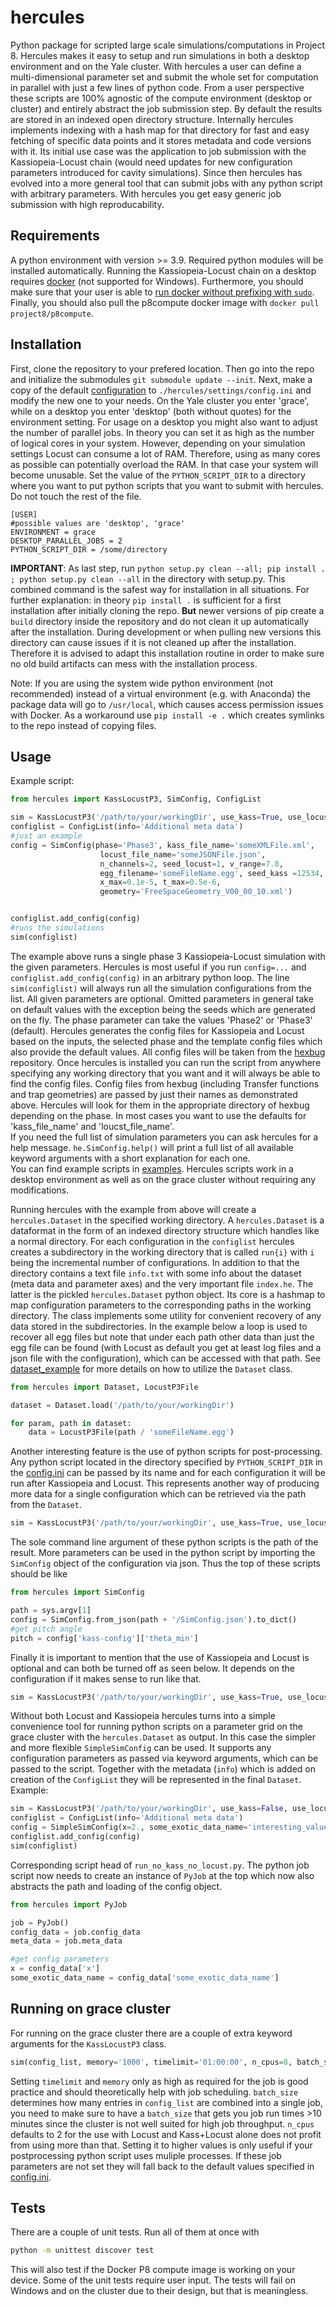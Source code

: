 # hercules
Python package for scripted large scale simulations/computations in Project 8. Hercules makes it easy to setup and run simulations in both a desktop environment and on the Yale cluster. With hercules a user can define a multi-dimensional parameter set and submit the whole set for computation in parallel with just a few lines of python code. From a user perspective these scripts are 100% agnostic of the compute environment (desktop or cluster) and entirely abstract the job submission step. By default the results are stored in an indexed open directory structure. Internally hercules implements indexing with a hash map for that directory for fast and easy fetching of specific data points and it stores metadata and code versions with it. Its initial use case was the application to job submission with the Kassiopeia-Locust chain (would need updates for new configuration parameters introduced for cavity simulations). Since then hercules has evolved into a more general tool that can submit jobs with any python script with arbitrary parameters. With hercules you get easy generic job submission with high reproducability.

## Requirements

A python environment with version >= 3.9. Required python modules will be installed automatically.
Running the Kassiopeia-Locust chain on a desktop requires [docker](https://www.docker.com/get-started) (not supported for Windows). Furthermore, you should make sure that your user is able to [run docker without prefixing with `sudo`](https://docs.docker.com/engine/install/linux-postinstall/#manage-docker-as-a-non-root-user). Finally, you should also pull the p8compute docker image with `docker pull project8/p8compute`.

## Installation

First, clone the repository to your prefered location. Then go into the repo and initialize the submodules `git submodule update --init`. Next, make a copy of the default [configuration](./hercules/settings/config.default.ini) to `./hercules/settings/config.ini` and modify the new one to your needs. On the Yale cluster you enter 'grace', while on a desktop you enter 'desktop' (both without quotes) for the environment setting. For usage on a desktop you might also want to adjust the number of parallel jobs. In theory you can set it as high as the number of logical cores in your system. However, depending on your simulation settings Locust can consume a lot of RAM. Therefore, using as many cores as possible can potentially overload the RAM. In that case your system will become unusable. Set the value of the `PYTHON_SCRIPT_DIR` to a directory where you want to put python scripts that you want to submit with hercules. Do not touch the rest of the file.
```
[USER]
#possible values are 'desktop', 'grace'
ENVIRONMENT = grace
DESKTOP_PARALLEL_JOBS = 2
PYTHON_SCRIPT_DIR = /some/directory
```

**IMPORTANT**: As last step, run `python setup.py clean --all; pip install . ; python setup.py clean --all` in the directory with setup.py. This combined command is the safest way for installation in all situations. For further explanation: in theory `pip install .` is sufficient for a first installation after initially cloning the repo. **But** newer versions of pip create a `build` directory inside the repository and do not clean it up automatically after the installation. During development or when pulling new versions this directory can cause issues if it is not cleaned up after the installation. Therefore it is advised to adapt this installation routine in order to make sure no old build artifacts can mess with the installation process.

Note: If you are using the system wide python environment (not recommended) instead of a virtual environment (e.g. with Anaconda) the package data will go to `/usr/local`, which causes access permission issues with Docker. As a workaround use `pip install -e .` which creates symlinks to the repo instead of copying files.

## Usage

Example script:

```python
from hercules import KassLocustP3, SimConfig, ConfigList

sim = KassLocustP3('/path/to/your/workingDir', use_kass=True, use_locust=True)
configlist = ConfigList(info='Additional meta data')
#just an example
config = SimConfig(phase='Phase3', kass_file_name='someXMLFile.xml', 
                    locust_file_name='someJSONFile.json', 
                    n_channels=2, seed_locust=1, v_range=7.0,
                    egg_filename='someFileName.egg', seed_kass =12534, x_min=0.1e-5, 
                    x_max=0.1e-5, t_max=0.5e-6,
                    geometry='FreeSpaceGeometry_V00_00_10.xml')


configlist.add_config(config)
#runs the simulations
sim(configlist)

```
The example above runs a single phase 3 Kassiopeia-Locust simulation with the given parameters. Hercules is most useful if you run `config=...` and `configlist.add_config(config)` in an arbitrary python loop. The line `sim(configlist)` will always run all the simulation configurations from the list. All given parameters are optional. Omitted parameters in general take on default values with the exception being the seeds which are generated on the fly. The phase parameter can take the values 'Phase2' or 'Phase3' (default). Hercules generates the config files for Kassiopeia and Locust based on the inputs, the selected phase and the template config files which also provide the default values. All config files will be taken from the [hexbug](https://github.com/project8/hexbug/tree/459dffe30eea7d8bab9ddff78b63fda5198041ad) repository. Once hercules is installed you can run the script from anywhere specifying any working directory that you want and it will always be able to find the config files. Config files from hexbug (including Transfer functions and trap geometries) are passed by just their names as demonstrated above. Hercules will look for them in the appropriate directory of hexbug depending on the phase. In most cases you want to use the defaults for 'kass_file_name' and 'loucst_file_name'.  
If you need the full list of simulation parameters you can ask hercules for a help message. `he.SimConfig.help()` will print a full list of all available keyword arguments with a short explanation for each one.  
You can find example scripts in [examples](./examples). Hercules scripts work in a desktop environment as well as on the grace cluster without requiring any modifications.

Running hercules with the example from above will create a `hercules.Dataset` in the specified working directory. A `hercules.Dataset` is a dataformat in the form of an indexed directory structure which handles like a normal directory. For each configuration in the `configlist` hercules creates a subdirectory in the working directory that is called `run{i}` with `i` being the incremental number of configurations. In addition to that the directory contains a text file `info.txt` with some info about the dataset (meta data and parameter axes) and the very important file `index.he`. The latter is the pickled `hercules.Dataset` python object. Its core is a hashmap to map configuration parameters to the corresponding paths in the working directory. The class implements some utility for convenient recovery of any data stored in the subdirectories. In the example below a loop is used to recover all egg files but note that under each path other data than just the egg file can be found (with Locust as default you get at least log files and a json file with the configuration), which can be accessed with that path. See [dataset_example](./examples/dataset_example.py) for more details on how to utilize the `Dataset` class.

```python
from hercules import Dataset, LocustP3File

dataset = Dataset.load('/path/to/your/workingDir')

for param, path in dataset:
    data = LocustP3File(path / 'someFileName.egg')
```

Another interesting feature is the use of python scripts for post-processing. Any python script located in the directory specified by `PYTHON_SCRIPT_DIR` in the [config.ini](./hercules/settings/config.ini) can be passed by its name and for each configuration it will be run after Kassiopeia and Locust. This represents another way of producing more data for a single configuration which can be retrieved via the path from the `Dataset`.

```python
sim = KassLocustP3('/path/to/your/workingDir', use_kass=True, use_locust=True, python_script='post_processing.py')
```

The sole command line argument of these python scripts is the path of the result. More parameters can be used in the python script by importing the `SimConfig` object of the configuration via json. Thus the top of these scripts should be like

```python
from hercules import SimConfig

path = sys.argv[1]
config = SimConfig.from_json(path + '/SimConfig.json').to_dict()
#get pitch angle
pitch = config['kass-config']['theta_min']

```

Finally it is important to mention that the use of Kassiopeia and Locust is optional and can both be turned off as seen below. It depends on the configuration if it makes sense to run like that.

```python
sim = KassLocustP3('/path/to/your/workingDir', use_kass=True, use_locust=False, python_script='run_no_locust.py')
```

Without both Locust and Kassiopeia hercules turns into a simple convenience tool for running python scripts on a parameter grid on the grace cluster with the `hercules.Dataset` as output. In this case the simpler and more flexible `SimpleSimConfig` can be used. It supports any configuration parameters as passed via keyword arguments, which can be passed to the script. Together with the metadata (`info`) which is added on creation of the `ConfigList` they will be represented in the final `Dataset`. Example:

```python
sim = KassLocustP3('/path/to/your/workingDir', use_kass=False, use_locust=False, python_script='run_no_kass_no_locust.py')
configlist = ConfigList(info='Additional meta data')
config = SimpleSimConfig(x=2., some_exotic_data_name='interesting_value')
configlist.add_config(config)
sim(configlist)
```

Corresponding script head of `run_no_kass_no_locust.py`. The python job script now needs to create an instance of `PyJob` at the top which now also abstracts the path and loading of the config object.

```python
from hercules import PyJob

job = PyJob()
config_data = job.config_data
meta_data = job.meta_data

#get config parameters
x = config_data['x']
some_exotic_data_name = config_data['some_exotic_data_name']
```

## Running on grace cluster

For running on the grace cluster there are a couple of extra keyword arguments for the `KassLocustP3` class.

```python
sim(config_list, memory='1000', timelimit='01:00:00', n_cpus=8, batch_size=3)
```

Setting `timelimit` and `memory` only as high as required for the job is good practice and should theoretically help with job scheduling. `batch_size` determines how many entries in `config_list` are combined into a single job, you need to make sure to have a `batch_size` that gets you job run times >10 minutes since the cluster is not well suited for high job throughput. `n_cpus` defaults to 2 for the use with Locust and Kass+Locust alone does not profit from using more than that. Setting it to higher values is only useful if your postprocessing python script uses muliple processes. If these job parameters are not set they will fall back to the default values specified in [config.ini](./hercules/settings/config.ini).

## Tests

There are a couple of unit tests. Run all of them at once with

```sh
python -m unittest discover test
```
This will also test if the Docker P8 compute image is working on your device. Some of the unit tests require user input. The tests will fail on Windows and on the cluster due to their design, but that is meaningless.

